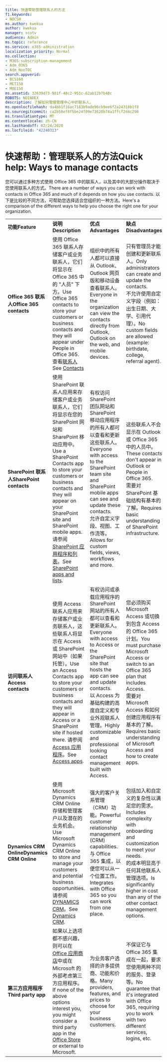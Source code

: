 ```yaml
---
title: 快速帮助管理联系人的方法
f1.keywords:
- NOCSH
ms.author: kwekua
author: kwekua
manager: scotv
audience: Admin
ms.topic: reference
ms.service: o365-administration
localization_priority: Normal
ms.collection:
- M365-subscription-management
- Adm_O365
- Adm_NonTOC
search.appverid:
- BCS160
- MET150
- MOE150
ms.assetid: 32639d73-981f-48c2-951c-62ab12b7b48c
ROBOTS: NOINDEX
description: 了解如何管理管理中心中的联系人。
ms.openlocfilehash: da4bb1f16ac7183b9ade96cb9ee6f2a24318b1f8
ms.sourcegitcommit: ca2b58ef8f5be24f09e73620b74a1ffcf2d4c290
ms.translationtype: MT
ms.contentlocale: zh-CN
ms.lasthandoff: 02/24/2020
ms.locfileid: "42240313"
---
```

# <a name="quick-help-ways-to-manage-contacts"></a><span data-ttu-id="03fee-103">快速帮助：管理联系人的方法</span><span class="sxs-lookup"><span data-stu-id="03fee-103">Quick help: Ways to manage contacts</span></span>

<span data-ttu-id="03fee-104">您可以通过多种方式使用 Office 365 中的联系人，以及其中的大部分操作取决于您使用联系人的方式。</span><span class="sxs-lookup"><span data-stu-id="03fee-104">There are a number of ways you can work with contacts in Office 365 and much of it depends on how you use contacts.</span></span> <span data-ttu-id="03fee-105">以下是比较的不同方法，可帮助您选择适合您组织的一种方法。</span><span class="sxs-lookup"><span data-stu-id="03fee-105">Here's a comparison of the different ways to help you choose the right one for your organization.</span></span>
  
|||||
|:-----|:-----|:-----|:-----|
|<span data-ttu-id="03fee-106">**功能**</span><span class="sxs-lookup"><span data-stu-id="03fee-106">**Feature**</span></span> <br/> |<span data-ttu-id="03fee-107">**说明**</span><span class="sxs-lookup"><span data-stu-id="03fee-107">**Description**</span></span> <br/> |<span data-ttu-id="03fee-108">**优点**</span><span class="sxs-lookup"><span data-stu-id="03fee-108">**Advantages**</span></span> <br/> |<span data-ttu-id="03fee-109">**缺点**</span><span class="sxs-lookup"><span data-stu-id="03fee-109">**Disadvantages**</span></span> <br/> |
|<span data-ttu-id="03fee-110">**Office 365 联系人**</span><span class="sxs-lookup"><span data-stu-id="03fee-110">**Office 365 contacts**</span></span> <br/> |<span data-ttu-id="03fee-111">使用 Office 365 联系人存储客户或业务联系人，它们将显示在 Office 365 中的 "人员" 下方。</span><span class="sxs-lookup"><span data-stu-id="03fee-111">Use Office 365 contacts to store your customers or business contacts and they will appear under People in Office 365.</span></span> <span data-ttu-id="03fee-112">查看[联系人](contacts.md)</span><span class="sxs-lookup"><span data-stu-id="03fee-112">See [Contacts](contacts.md)</span></span> <br/> |<span data-ttu-id="03fee-113">组织中的所有人都可以直接从 Outlook、Outlook 网页版和移动设备查看联系人。</span><span class="sxs-lookup"><span data-stu-id="03fee-113">Everyone in the organization can view the contacts directly from Outlook, Outlook on the web, and mobile devices.</span></span>  <br/> |<span data-ttu-id="03fee-114">只有管理员才能创建和更新联系人。</span><span class="sxs-lookup"><span data-stu-id="03fee-114">Only administrators can create and update the contacts.</span></span>  <br/> <span data-ttu-id="03fee-115">不允许使用自定义字段（例如：出生日期、大学、引用代理）。</span><span class="sxs-lookup"><span data-stu-id="03fee-115">No custom fields are allowed (example: birthdate, college, referral agent).</span></span>  <br/> |
|<span data-ttu-id="03fee-116">**SharePoint 联系人**</span><span class="sxs-lookup"><span data-stu-id="03fee-116">**SharePoint contacts**</span></span> <br/> |<span data-ttu-id="03fee-117">使用 SharePoint 联系人应用来存储客户或业务联系人，它们将显示在您的 SharePoint 网站和 SharePoint 移动应用中。</span><span class="sxs-lookup"><span data-stu-id="03fee-117">Use a SharePoint Contacts app to store your customers or business contacts and they will appear on your SharePoint site and SharePoint mobile apps.</span></span> <span data-ttu-id="03fee-118">请参阅[SharePoint 应用程序和列表](https://support.office.com/article/0a1c3ace-def0-44af-b225-cfa8d92c52d7.aspx)。</span><span class="sxs-lookup"><span data-stu-id="03fee-118">See [SharePoint apps and lists](https://support.office.com/article/0a1c3ace-def0-44af-b225-cfa8d92c52d7.aspx).</span></span>  <br/> |<span data-ttu-id="03fee-119">有权访问 SharePoint 团队网站和 SharePoint 移动应用程序的所有人都可以查看和更新这些联系人。</span><span class="sxs-lookup"><span data-stu-id="03fee-119">Everyone with access to the SharePoint team site and SharePoint mobile apps can see and update these contacts.</span></span>  <br/> <span data-ttu-id="03fee-120">允许自定义字段、视图、工作流等。</span><span class="sxs-lookup"><span data-stu-id="03fee-120">Allows for custom fields, views, workflows and more.</span></span>  <br/> |<span data-ttu-id="03fee-121">这些联系人不会显示在 Outlook 或 Office 365 中的人员中。</span><span class="sxs-lookup"><span data-stu-id="03fee-121">These contacts don't appear in Outlook or People in Office 365.</span></span>  <br/> <span data-ttu-id="03fee-122">需要对 SharePoint 基础结构有基本的了解。</span><span class="sxs-lookup"><span data-stu-id="03fee-122">Requires basic understanding of SharePoint infrastructure.</span></span>  <br/> |
|<span data-ttu-id="03fee-123">**访问联系人**</span><span class="sxs-lookup"><span data-stu-id="03fee-123">**Access contacts**</span></span> <br/> |<span data-ttu-id="03fee-124">使用 Access 联系人应用来存储客户或业务联系人，这些联系人将显示在 Access 或 SharePoint 网站中（如果托管）。</span><span class="sxs-lookup"><span data-stu-id="03fee-124">Use an Access Contacts app to store your customers or business contacts and they will appear in Access or a SharePoint site if hosted there.</span></span> <span data-ttu-id="03fee-125">请参阅[Access 应用程序](https://support.office.com/article/25f3ab3e-510d-44b0-accf-b976c0813e71.aspx)。</span><span class="sxs-lookup"><span data-stu-id="03fee-125">See [Access apps](https://support.office.com/article/25f3ab3e-510d-44b0-accf-b976c0813e71.aspx).</span></span>  <br/> |<span data-ttu-id="03fee-126">有权访问或承载应用程序的 SharePoint 网站的所有人都可以查看和更新联系人。</span><span class="sxs-lookup"><span data-stu-id="03fee-126">Everyone with access to Access or the SharePoint site that hosts the app can see and update contacts.</span></span>  <br/> <span data-ttu-id="03fee-127">以 Access 为基础构建的高度自定义和专业外观联系人管理。</span><span class="sxs-lookup"><span data-stu-id="03fee-127">Highly customizable and professional looking contact management built with Access.</span></span>  <br/> |<span data-ttu-id="03fee-128">您必须购买 Microsoft Access 或切换到包含 Access 的 Office 365 计划。</span><span class="sxs-lookup"><span data-stu-id="03fee-128">You must purchase Microsoft Access or switch to an Office 365 plan that includes Access.</span></span>  <br/> <span data-ttu-id="03fee-129">需要对 Microsoft Access 和如何创建应用程序有基本的了解。</span><span class="sxs-lookup"><span data-stu-id="03fee-129">Requires basic understanding of Microsoft Access and how to create apps.</span></span>  <br/> |
|<span data-ttu-id="03fee-130">**Dynamics CRM Online**</span><span class="sxs-lookup"><span data-stu-id="03fee-130">**Dynamics CRM Online**</span></span> <br/> |<span data-ttu-id="03fee-131">使用 Microsoft Dynamics CRM Online 存储和管理客户以及潜在的业务机会。</span><span class="sxs-lookup"><span data-stu-id="03fee-131">Use Microsoft Dynamics CRM Online to store and manage your customers and potential business opportunities.</span></span> <span data-ttu-id="03fee-132">请参阅[DYNAMICS CRM](https://dynamics.microsoft.com)。</span><span class="sxs-lookup"><span data-stu-id="03fee-132">See [Dynamics CRM](https://dynamics.microsoft.com).</span></span>  <br/> |<span data-ttu-id="03fee-133">强大的客户关系管理（CRM）功能。</span><span class="sxs-lookup"><span data-stu-id="03fee-133">Powerful customer relationship management (CRM) capabilities.</span></span>  <br/> <span data-ttu-id="03fee-134">与 Office 365 集成，以便您可以从一个位置工作。</span><span class="sxs-lookup"><span data-stu-id="03fee-134">Integrates with Office 365 so you can work from one place.</span></span>  <br/> |<span data-ttu-id="03fee-135">包括加入和自定义的复杂性以满足您的需求。</span><span class="sxs-lookup"><span data-stu-id="03fee-135">Includes complexity with onboarding and customization to meet your needs.</span></span>  <br/> <span data-ttu-id="03fee-136">的成本明显高于任何其他联系人管理选项。</span><span class="sxs-lookup"><span data-stu-id="03fee-136">Is significantly higher in cost than any of the other contact management options.</span></span>  <br/> |
|<span data-ttu-id="03fee-137">**第三方应用程序**</span><span class="sxs-lookup"><span data-stu-id="03fee-137">**Third party app**</span></span> <br/> |<span data-ttu-id="03fee-138">如果以上选项都不感兴趣，则可以在[Office 应用商店](https://store.office.com)中或在 Microsoft 的外部考虑第三方应用程序。</span><span class="sxs-lookup"><span data-stu-id="03fee-138">If none of the above options interest you, you might consider a third party app in the [Office Store](https://store.office.com) or external to Microsoft.</span></span>  <br/> |<span data-ttu-id="03fee-139">为业务客户选择的许多提供商、功能和价格。</span><span class="sxs-lookup"><span data-stu-id="03fee-139">Many providers, features, and prices to choose for your business customers.</span></span>  <br/> |<span data-ttu-id="03fee-140">不保证它与 Office 365 集成在一起，要求您使用两种不同的服务、登录等。</span><span class="sxs-lookup"><span data-stu-id="03fee-140">No guarantee that it's integrated with Office 365, requiring you to work with two different services, logins, etc.</span></span>  <br/> |
   


